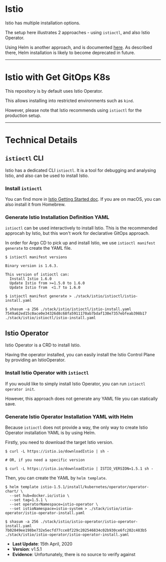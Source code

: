 # Istio

Istio has multiple installation options.

The setup here illustrates 2 approaches - using `istioctl`, and also Istio Operator.

Using Helm is another approach, and is documented [here](https://istio.io/docs/setup/install/helm/). As described there, Helm installation is likely to become deprecated in future.

---

# Istio with Get GitOps K8s

This repository is by default uses Istio Operator.

This allows installing into restricted environments such as `kind`.

However, please note that Istio recommends using `istioctl` for the production setup.

---

# Technical Details

## `istioctl` CLI

Istio has a dedicated CLI `istioctl`. It is a tool for debugging and analysing Istio, and also can be used to install Istio.

### Install `istioctl`

You can find more in [Istio Getting Started doc](https://istio.io/docs/setup/getting-started/). If you are on macOS, you can also install it from Homebrew.

### Generate Istio Installation Definition YAML

`istioctl` can be used interactively to install Istio. This is the recommended approcah by Istio, but this won't work for declarative GitOps approach.

In order for Argo CD to pick up and install Istio, we use `istioctl manifest generate` to create the YAML file.

```shell
$ istioctl manifest versions

Binary version is 1.6.3.

This version of istioctl can:
  Install Istio 1.6.0
  Update Istio from >=1.5.0 to 1.6.0
  Update Istio from  <1.7 to 1.6.0

$ istioctl manifest generate > ./stack/istio/istioctl/istio-install.yaml

$ shasum -a 256 ./stack/istio/istioctl/istio-install.yaml
7549a62ed15c0ace0e34326d8c68fa5911170ab7bdaf130e7357ebfeab398b17  ./stack/istio/istioctl/istio-install.yaml
```

## Istio Operator

Istio Operator is a CRD to install Istio.

Having the operator installed, you can easily install the Istio Control Plane by providing an IstioOperator.

### Install Istio Operator with `istioctl`

If you would like to simply install Istio Operator, you can run `istioctl operator init`.

However, this approach does not generate any YAML file you can statically save.

### Generate Istio Operator Installation YAML with Helm

Because `istioctl` does not provide a way, the only way to create Istio Operator installation YAML is by using Helm.

Firstly, you need to download the target Istio version.

```shell
$ curl -L https://istio.io/downloadIstio | sh -

# OR, if you need a specific version

$ curl -L https://istio.io/downloadIstio | ISTIO_VERSION=1.5.1 sh -
```

Then, you can create the YAML by `helm template`.

```shell
$ helm template istio-1.5.1/install/kubernetes/operator/operator-chart/ \
  --set hub=docker.io/istio \
  --set tag=1.5.1 \
  --set operatorNamespace=istio-operator \
  --set istioNamespace=istio-system > ./stack/istio/istio-operator/istio-operator-install.yaml

$ shasum -a 256 ./stack/istio/istio-operator/istio-operator-install.yaml
7b02849ee198be732e5ecfd77cce8f229c202546834c02b930ce6fc202c483b5  ./stack/istio/istio-operator/istio-operator-install.yaml
```

- **Last Update**: 15th April, 2020
- **Version**: v1.5.1
- **Evidence**: Unfortunately, there is no source to verify against
